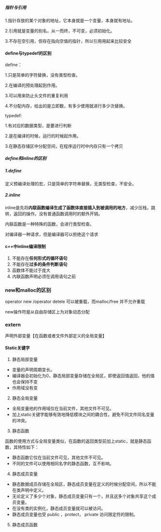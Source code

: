 ##### 	指针与引用

1.指针存放的某个对象的地址，它本身就是一个变量，本身就有地址。

2.引用就是变量的别名，从一而终，不可变，必须初始化。

3.不存在空引用，但存在指向空值的指针，所以引用用起来比较安全



#### define与typedef的区别

define：

1.只是简单的字符替换，没有类型检查。

2.在编译的预处理起到作用。

3.可以用来防止头文件的重复利用

4.不分配内存，给出的是立即数，有多少使用就进行多少次替换。



typedef:

1.有对应的数据类型，是要进行判断

2.是在编译的时候，运行的时候起作用。

3.在静态存储区中分配空间，在程序运行时中内存只有一个拷贝



##### define和inline的区别

##### 1.define

定义预编译处理的宏，只是简单的字符串替换，无类型检查，不安全。

##### 2.inline

inline是先将**内联函数编译生成了函数体直接插入到被调用的地方**，减少压栈，跳转，返回的操作。没有普通函数调用时的额外开销。

内联函数是一种特殊的函数，会进行类型检查。

对编译器一种请求，但是编译器可以拒绝这个请求

#### c++中inline编译限制

1. 不能存在**任何形式的循环语句**
2. 不能存在**过多的条件判断语句**
3. 函数体不能过于庞大
4. 内联函数声明必须在调用语句之前



### new和malloc的区别

operator new  /operator detele 可以被重载，而malloc/free 并不允许重载

new操作符是从自由存储区上为对象动态分配



### extern

声明外部变量【在函数或者文件外部定义的全局变量】





#### Static关键字

1. 静态局部变量

- 变量的声明周期变长。
- 编译器会初始化为0，静态局部变量存储在全局区，即使返回值返回，他的值也会保持不变
- 作用域没有变



2. 静态全局变量

- 全局变量他的作用域仅在当前文件，其他文件不可见。
- 加上static关键字能够有效地降低模块之间的耦合性，避免不同文件同名变量的冲突。



3. 静态函数

  函数的使用方式与全局变量类似，在函数的返回类型前加上static，就是静态函数，其特性如下：

- 静态函数它仅在当前文件可见，其他文件不可见。
- 不同的文件可以使用相同名字的静态函数，互不影响。



4. 静态成员变量

- 静态数据成员存储在全局区，静态成员变量在定义的时候分配空间，所以不能在类声明中定义。
- 无论定义了多少个对象，静态成员变量只有一个，并且这多个对象共享这个成员变量。
- 在没有类的实例化，静态成员变量就可以被访问。
- 静态成员变量也受 public ，protect， private 访问限定符的限制。



5. 静态成员函数